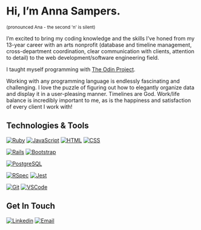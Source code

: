 # Hi, I’m Anna Sampers.
<sup>(pronounced Ana - the second 'n' is silent)</sup>

I’m excited to bring my coding knowledge and the skills I’ve honed from my 13-year career with an arts nonprofit (database and timeline management, cross-department coordination, clear communication with clients, attention to detail) to the web development/software engineering field. 

I taught myself programming with [The Odin Project](https://www.theodinproject.com/paths/full-stack-ruby-on-rails). 

Working with any programming language is endlessly fascinating and challenging. I love the puzzle of figuring out how to elegantly organize data and display it in a user-pleasing manner. Timelines are God. Work/life balance is incredibly important to me, as is the happiness and satisfaction of every client I work with!

## Technologies & Tools
[![Ruby](https://img.shields.io/badge/-Ruby-000?style=for-the-badge&logo=ruby&logoColor=CC342D)](#)
[![JavaScript](https://img.shields.io/badge/-JavaScript-000?style=for-the-badge&logo=javascript&logoColor=F7DF1E)](#)
[![HTML](https://img.shields.io/badge/-HTML-000?style=for-the-badge&logo=html5&logoColor=E34F26)](#)
[![CSS](https://img.shields.io/badge/-CSS-000?style=for-the-badge&logo=css3&logoColor=1572B6)](#)

[![Rails](https://img.shields.io/badge/-Ruby_on_Rails-000?style=for-the-badge&logo=ruby-on-rails&logoColor=CC0000)](#)
[![Bootstrap](https://img.shields.io/badge/-Bootstrap-000?style=for-the-badge&logo=bootstrap&logoColor=7952B3)](#)

[![PostgreSQL](https://img.shields.io/badge/-PostgreSQL-000?style=for-the-badge&logo=postgresql&logoColor=4169E1)](#)

[![RSpec](https://img.shields.io/badge/-RSpec-000?style=for-the-badge&logo=rspec&logoColor=white)](#) [![Jest](https://img.shields.io/badge/-Jest-000?style=for-the-badge&logo=jest&logoColor=C21325)](#)  


[![Git](https://img.shields.io/badge/-Git-000?style=for-the-badge&logo=git&logoColor=F05032)](#)
[![VSCode](https://img.shields.io/badge/-VSCode-000?style=for-the-badge&logo=visual-studio-code&logoColor=007ACC)](#)

## Get In Touch
[![Linkedin](https://img.shields.io/badge/-Anna_Sampers-000?style=for-the-badge&logo=linkedin&logoColor=azure&color=0A66C2)](https://www.linkedin.com/in/anna-sampers/) 
[![Email](https://img.shields.io/badge/-Anna_Sampers-000?style=for-the-badge&logo=gmail&logoColor=azure&color=EA4335)](mailto:annasampers@gmail.com)

